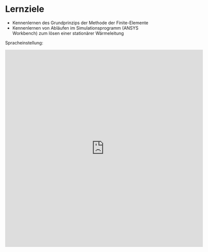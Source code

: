 # Lernziele

- Kennenlernen des Grundprinzips der Methode der Finite-Elemente
- Kennenlernen von Abläufen im Simulationsprogramm (ANSYS Workbench) zum lösen einer stationärer Wärmeleitung

Spracheinstellung:

<iframe src="https://scribehow.com/embed/ANSYS_Workbench__Spracheinstellung_auf_Englisch__nwL0RyLASuSTKNB2EcQvdA" width="640" height="640" allowfullscreen frameborder="0"></iframe>
